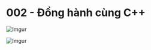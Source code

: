# 002 - Đồng hành cùng C++  

![Imgur](https://i.imgur.com/xJt9diL.png)  

![Imgur](https://i.imgur.com/tmT9ezZ.png)  